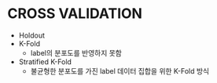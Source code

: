 # CROSS VALIDATION

* Holdout
* K-Fold
    * label의 분포도를 반영하지 못함
* Stratified K-Fold
    * 불균형한 분포도를 가진 label 데이터 집합을 위한 K-Fold 방식